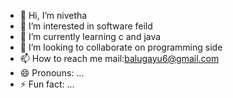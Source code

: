 - 👋 Hi, I’m nivetha
- 👀 I’m interested in software feild
- 🌱 I’m currently learning c and java
- 💞️ I’m looking to collaborate on programming side
- 📫 How to reach me  mail:balugayu6@gmail.com
- 😄 Pronouns: ...
- ⚡ Fun fact: ...

<!---
au71nivetha/au71nivetha is a ✨ special ✨ repository because its `README.md` (this file) appears on your GitHub profile.
You can click the Preview link to take a look at your changes.
--->
